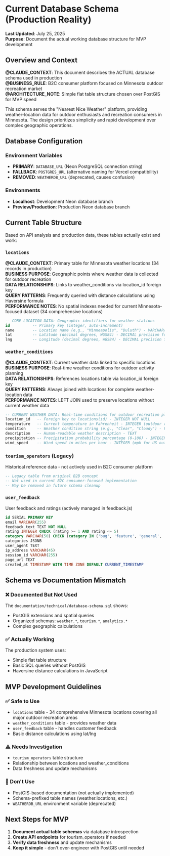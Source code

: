 # Current Database Schema (Production Reality)

**Last Updated**: July 25, 2025  
**Purpose**: Document the actual working database structure for MVP development

## Overview and Context

**@CLAUDE_CONTEXT**: This document describes the ACTUAL database schema used in production  
**@BUSINESS_RULE**: B2C consumer platform focused on Minnesota outdoor recreation market  
**@ARCHITECTURE_NOTE**: Simple flat table structure chosen over PostGIS for MVP speed  

This schema serves the "Nearest Nice Weather" platform, providing weather-location data for outdoor enthusiasts and recreation consumers in Minnesota. The design prioritizes simplicity and rapid development over complex geographic operations.

## Database Configuration

### Environment Variables
- **PRIMARY**: `DATABASE_URL` (Neon PostgreSQL connection string)
- **FALLBACK**: `POSTGRES_URL` (alternative naming for Vercel compatibility)
- **REMOVED**: `WEATHERDB_URL` (deprecated, causes confusion)

### Environments
- **Localhost**: Development Neon database branch
- **Preview/Production**: Production Neon database branch

## Current Table Structure

Based on API analysis and production data, these tables actually exist and work:

### `locations`
**@CLAUDE_CONTEXT**: Primary table for Minnesota weather locations (34 records in production)  
**BUSINESS PURPOSE**: Geographic points where weather data is collected for outdoor recreation  
**DATA RELATIONSHIPS**: Links to weather_conditions via location_id foreign key  
**QUERY PATTERNS**: Frequently queried with distance calculations using Haversine formula  
**PERFORMANCE NOTES**: No spatial indexes needed for current Minnesota-focused dataset (34 comprehensive locations)  

```sql
-- CORE LOCATION DATA: Geographic identifiers for weather stations
id          -- Primary key (integer, auto-increment)
name        -- Location name (e.g., "Minneapolis", "Duluth") - VARCHAR(255)
lat         -- Latitude (decimal degrees, WGS84) - DECIMAL precision for mapping
lng         -- Longitude (decimal degrees, WGS84) - DECIMAL precision for mapping
```

### `weather_conditions`  
**@CLAUDE_CONTEXT**: Current weather data linked to specific locations  
**BUSINESS PURPOSE**: Real-time weather conditions for outdoor activity planning  
**DATA RELATIONSHIPS**: References locations table via location_id foreign key  
**QUERY PATTERNS**: Always joined with locations for complete weather-location data  
**PERFORMANCE NOTES**: LEFT JOIN used to preserve locations without current weather data  

```sql
-- CURRENT WEATHER DATA: Real-time conditions for outdoor recreation planning
location_id   -- Foreign key to locations(id) - INTEGER NOT NULL
temperature   -- Current temperature in Fahrenheit - INTEGER (outdoor recreation focus)
condition     -- Weather condition string (e.g., "Clear", "Cloudy") - VARCHAR(100)
description   -- Human-readable weather description - TEXT
precipitation -- Precipitation probability percentage (0-100) - INTEGER
wind_speed    -- Wind speed in miles per hour - INTEGER (mph for US outdoor use)
```

### `tourism_operators` (Legacy)
Historical reference data - not actively used in B2C consumer platform
```sql
-- Legacy table from original B2B concept
-- Not used in current B2C consumer-focused implementation
-- May be removed in future schema cleanup
```

### `user_feedback`
User feedback and ratings (actively managed in feedback.js)
```sql
id SERIAL PRIMARY KEY
email VARCHAR(255)
feedback_text TEXT NOT NULL
rating INTEGER CHECK (rating >= 1 AND rating <= 5)
category VARCHAR(50) CHECK (category IN ('bug', 'feature', 'general', 'performance'))
categories JSONB
user_agent TEXT
ip_address VARCHAR(45)
session_id VARCHAR(255)
page_url TEXT
created_at TIMESTAMP WITH TIME ZONE DEFAULT CURRENT_TIMESTAMP
```

## Schema vs Documentation Mismatch

### ❌ Documented But Not Used
The `documentation/technical/database-schema.sql` shows:
- PostGIS extensions and spatial queries
- Organized schemas: `weather.*`, `tourism.*`, `analytics.*`
- Complex geographic calculations

### ✅ Actually Working  
The production system uses:
- Simple flat table structure
- Basic SQL queries without PostGIS
- Haversine distance calculations in JavaScript

## MVP Development Guidelines

### ✅ Safe to Use
- `locations` table - 34 comprehensive Minnesota locations covering all major outdoor recreation areas
- `weather_conditions` table - provides weather data
- `user_feedback` table - handles customer feedback
- Basic distance calculations using lat/lng

### ⚠️  Needs Investigation
- `tourism_operators` table structure
- Relationship between locations and weather_conditions
- Data freshness and update mechanisms

### 🚫 Don't Use
- PostGIS-based documentation (not actually implemented)
- Schema-prefixed table names (weather.locations, etc.)
- `WEATHERDB_URL` environment variable (deprecated)

## Next Steps for MVP

1. **Document actual table schemas** via database introspection
2. **Create API endpoints** for tourism_operators if needed
3. **Verify data freshness** and update mechanisms
4. **Keep it simple** - don't over-engineer with PostGIS until needed